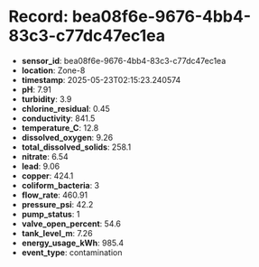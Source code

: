 # Record: bea08f6e-9676-4bb4-83c3-c77dc47ec1ea

- **sensor_id**: bea08f6e-9676-4bb4-83c3-c77dc47ec1ea
- **location**: Zone-8
- **timestamp**: 2025-05-23T02:15:23.240574
- **pH**: 7.91
- **turbidity**: 3.9
- **chlorine_residual**: 0.45
- **conductivity**: 841.5
- **temperature_C**: 12.8
- **dissolved_oxygen**: 9.26
- **total_dissolved_solids**: 258.1
- **nitrate**: 6.54
- **lead**: 9.06
- **copper**: 424.1
- **coliform_bacteria**: 3
- **flow_rate**: 460.91
- **pressure_psi**: 42.2
- **pump_status**: 1
- **valve_open_percent**: 54.6
- **tank_level_m**: 7.26
- **energy_usage_kWh**: 985.4
- **event_type**: contamination